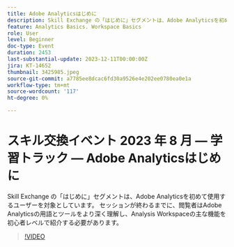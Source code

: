 ```yaml
---
title: Adobe Analyticsはじめに
description: Skill Exchange の「はじめに」セグメントは、Adobe Analyticsを初めて使用するユーザーを対象としています。 セッションが終わるまでに、閲覧者はAdobe Analyticsの用語とツールをより深く理解し、Analysis Workspaceの主な機能を初心者レベルで紹介する必要があります。
feature: Analytics Basics. Workspace Basics
role: User
level: Beginner
doc-type: Event
duration: 2453
last-substantial-update: 2023-12-11T00:00:00Z
jira: KT-14652
thumbnail: 3425985.jpeg
source-git-commit: a7785ee8dcac6fd30a9526e4e202ee0780ea0e1a
workflow-type: tm+mt
source-wordcount: '117'
ht-degree: 0%

---
```



# スキル交換イベント 2023 年 8 月 — 学習トラック — Adobe Analyticsはじめに

Skill Exchange の「はじめに」セグメントは、Adobe Analyticsを初めて使用するユーザーを対象としています。 セッションが終わるまでに、閲覧者はAdobe Analyticsの用語とツールをより深く理解し、Analysis Workspaceの主な機能を初心者レベルで紹介する必要があります。

>[!VIDEO](https://video.tv.adobe.com/v/3425985/?learn=on)
